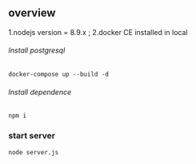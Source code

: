 ## overview
1.nodejs version = 8.9.x ;
2.docker CE installed in local
###### Install postgresql

```
docker-compose up --build -d

```

###### Install dependence
```
npm i

```


### start server
```
node server.js

```